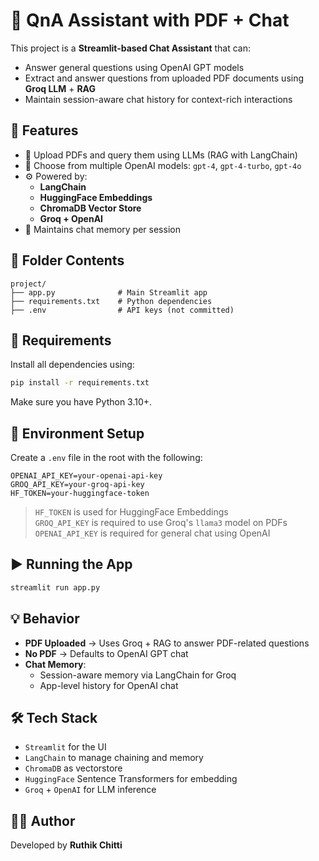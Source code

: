 # 🧠 QnA Assistant with PDF + Chat

This project is a **Streamlit-based Chat Assistant** that can:
- Answer general questions using OpenAI GPT models
- Extract and answer questions from uploaded PDF documents using **Groq LLM** + **RAG**
- Maintain session-aware chat history for context-rich interactions

## 🚀 Features

- 📄 Upload PDFs and query them using LLMs (RAG with LangChain)
- 🤖 Choose from multiple OpenAI models: `gpt-4`, `gpt-4-turbo`, `gpt-4o`
- ⚙️ Powered by:
  - **LangChain**
  - **HuggingFace Embeddings**
  - **ChromaDB Vector Store**
  - **Groq + OpenAI**
- 🧠 Maintains chat memory per session

## 📂 Folder Contents

```
project/
├── app.py              # Main Streamlit app
├── requirements.txt    # Python dependencies
├── .env                # API keys (not committed)
```

## 🧪 Requirements

Install all dependencies using:

```bash
pip install -r requirements.txt
```

Make sure you have Python 3.10+.

## 🔐 Environment Setup

Create a `.env` file in the root with the following:

```env
OPENAI_API_KEY=your-openai-api-key
GROQ_API_KEY=your-groq-api-key
HF_TOKEN=your-huggingface-token
```

> `HF_TOKEN` is used for HuggingFace Embeddings  
> `GROQ_API_KEY` is required to use Groq's `llama3` model on PDFs  
> `OPENAI_API_KEY` is required for general chat using OpenAI

## ▶️ Running the App

```bash
streamlit run app.py
```

## 💡 Behavior

- **PDF Uploaded** → Uses Groq + RAG to answer PDF-related questions
- **No PDF** → Defaults to OpenAI GPT chat
- **Chat Memory**:
  - Session-aware memory via LangChain for Groq
  - App-level history for OpenAI chat

## 🛠️ Tech Stack

- `Streamlit` for the UI
- `LangChain` to manage chaining and memory
- `ChromaDB` as vectorstore
- `HuggingFace` Sentence Transformers for embedding
- `Groq` + `OpenAI` for LLM inference


## 👨‍💻 Author

Developed by **Ruthik Chitti**
